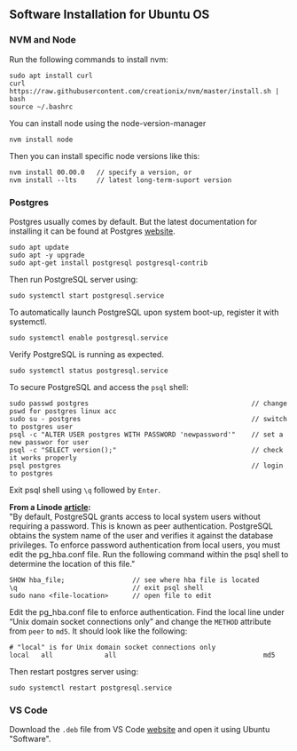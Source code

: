 ## Software Installation for Ubuntu OS

### NVM and Node
Run the following commands to install nvm:
```
sudo apt install curl 
curl https://raw.githubusercontent.com/creationix/nvm/master/install.sh | bash 
source ~/.bashrc
```
You can install node using the node-version-manager
```
nvm install node 
```
Then you can install specific node versions like this:
```
nvm install 00.00.0   // specify a version, or
nvm install --lts     // latest long-term-suport version
```

### Postgres
Postgres usually comes by default. But the latest documentation for installing it can be found at Postgres [website](https://www.postgresql.org/download/linux/ubuntu/).

```
sudo apt update
sudo apt -y upgrade
sudo apt-get install postgresql postgresql-contrib
```
Then run PostgreSQL server using:
```
sudo systemctl start postgresql.service
```
To automatically launch PostgreSQL upon system boot-up, register it with systemctl.
```
sudo systemctl enable postgresql.service
```
Verify PostgreSQL is running as expected.
```
sudo systemctl status postgresql.service
```
To secure PostgreSQL and access the `psql` shell:
```
sudo passwd postgres                                         // change pswd for postgres linux acc
sudo su - postgres                                           // switch to postgres user
psql -c "ALTER USER postgres WITH PASSWORD 'newpassword'"    // set a new passwor for user
psql -c "SELECT version();"                                  // check it works properly
psql postgres                                                // login to postgres
```
Exit psql shell using `\q` followed by `Enter`.

**From a Linode [article](https://www.linode.com/docs/guides/how-to-install-use-postgresql-ubuntu-20-04/):**  
"By default, PostgreSQL grants access to local system users without requiring a password. This is known as peer authentication. PostgreSQL obtains the system name of the user and verifies it against the database privileges. To enforce password authentication from local users, you must edit the pg_hba.conf file. Run the following command within the psql shell to determine the location of this file."
```
SHOW hba_file;                 // see where hba file is located
\q                             // exit psql shell
sudo nano <file-location>      // open file to edit
```
Edit the pg_hba.conf file to enforce authentication. Find the local line under “Unix domain socket connections only” and change the `METHOD` attribute from `peer` to `md5`.
It should look like the following:
```
# "local" is for Unix domain socket connections only
local   all             all                                     md5
```
Then restart postgres server using:
```
sudo systemctl restart postgresql.service
```
### VS Code
Download the `.deb` file from VS Code [website](https://code.visualstudio.com/Download) and open it using Ubuntu "Software".

